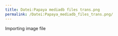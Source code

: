 ```yaml
---
title: Datei:Papaya mediadb files trans.png
permalink: /Datei:Papaya_mediadb_files_trans.png/
---
```


Importing image file